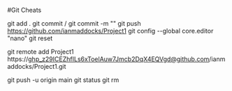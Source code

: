 #Git Cheats

git add .
git commit / git commit -m ""
git push https://github.com/ianmaddocks/Project1
git config --global core.editor "nano"
git reset <filename>

git remote add Project1 https://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@github.com/ianmaddocks/Project1.git

git push -u origin main
git status
git rm <filename>

